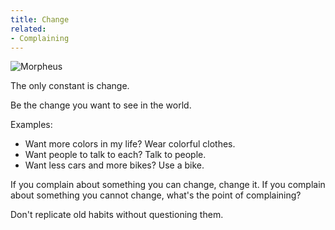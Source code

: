 ```yaml
---
title: Change
related:
- Complaining
---
```


<img class="float-right" alt="Morpheus" src="https://i.imgur.com/umi66FX.jpg">

The only constant is change.

Be the change you want to see in the world.

Examples:

- Want more colors in my life? Wear colorful clothes.
- Want people to talk to each? Talk to people.
- Want less cars and more bikes? Use a bike.

If you complain about something you can change, change it.
If you complain about something you cannot change, what's the point of complaining?

Don't replicate old habits without questioning them.
